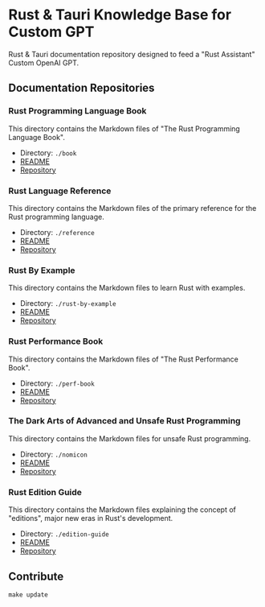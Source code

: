 # Rust & Tauri Knowledge Base for Custom GPT

Rust & Tauri documentation repository designed to feed a "Rust Assistant" Custom OpenAI GPT.

## Documentation Repositories

### Rust Programming Language Book

This directory contains the Markdown files of "The Rust Programming Language Book".

- Directory: `./book`
- [README](./book/README.md)
- [Repository](https://github.com/rust-lang/book)

### Rust Language Reference

This directory contains the Markdown files of the primary reference for the Rust programming language.

- Directory: `./reference`
- [README](./reference/README.md)
- [Repository](https://github.com/rust-lang/reference)

### Rust By Example

This directory contains the Markdown files to learn Rust with examples.

- Directory: `./rust-by-example`
- [README](./rust-by-example/README.md)
- [Repository](https://github.com/rust-lang/rust-by-example)

### Rust Performance Book

This directory contains the Markdown files of "The Rust Performance Book".

- Directory: `./perf-book`
- [README](./perf-book/README.md)
- [Repository](https://github.com/nnethercote/perf-book)

### The Dark Arts of Advanced and Unsafe Rust Programming

This directory contains the Markdown files for unsafe Rust programming.

- Directory: `./nomicon`
- [README](./nomicon/README.md)
- [Repository](https://github.com/rust-lang/nomicon)

### Rust Edition Guide

This directory contains the Markdown files explaining the concept of "editions", major new eras in Rust's development.

- Directory: `./edition-guide`
- [README](./edition-guide/README.md)
- [Repository](https://github.com/rust-lang/edition-guide)

## Contribute

```
make update
```
